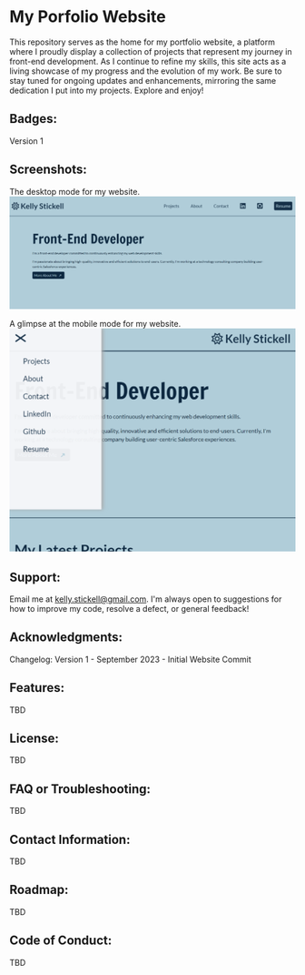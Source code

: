 # My Porfolio Website

This repository serves as the home for my portfolio website, a platform where I proudly display a collection of projects that represent my journey in front-end development. As I continue to refine my skills, this site acts as a living showcase of my progress and the evolution of my work. Be sure to stay tuned for ongoing updates and enhancements, mirroring the same dedication I put into my projects. Explore and enjoy!

## Badges:
Version 1

## Screenshots:
The desktop mode for my website.
![Desktop Mode of Home Page](img/Website_DesktopMode.png)

A glimpse at the mobile mode for my website.
![Mobile Mode of Home Page](img/Website_MobileMode_V1.png)

## Support:
Email me at kelly.stickell@gmail.com. I'm always open to suggestions for how to improve my code, resolve a defect, or general feedback!

## Acknowledgments:
Changelog:
Version 1 - September 2023 - Initial Website Commit

## Features:
TBD

## License:
TBD

## FAQ or Troubleshooting:
TBD

## Contact Information:
TBD

## Roadmap:
TBD

## Code of Conduct:
TBD
